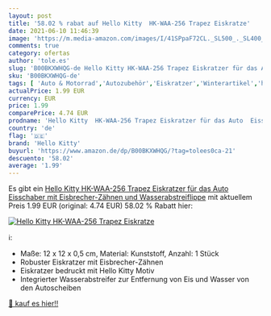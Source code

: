 ```yaml
---
layout: post
title: '58.02 % rabat auf Hello Kitty  HK-WAA-256 Trapez Eiskratze'
date: 2021-06-10 11:46:39
image: 'https://m.media-amazon.com/images/I/41SPpaF72CL._SL500_._SL400_.jpg'
comments: true
category: ofertas
author: 'tole.es'
slug: 'B00BKXWHQG-de Hello Kitty HK-WAA-256 Trapez Eiskratzer für das Auto...'
sku: 'B00BKXWHQG-de'
tags: [ 'Auto & Motorrad','Autozubehör','Eiskratzer','Winterartikel','hello kitty', ]
actualPrice: 1.99 EUR
currency: EUR
price: 1.99
comparePrice: 4.74 EUR
prodname: 'Hello Kitty  HK-WAA-256 Trapez Eiskratzer für das Auto  Eisschaber mit Eisbrecher-Zähnen und Wasserabstreiflippe'
country: 'de'
flag: '🇩🇪'
brand: 'Hello Kitty'
buyurl: 'https://www.amazon.de/dp/B00BKXWHQG/?tag=tolees0ca-21'
descuento: '58.02'
average: '1.99'
---
```


Es gibt ein [Hello Kitty  HK-WAA-256 Trapez Eiskratzer für das Auto  Eisschaber mit Eisbrecher-Zähnen und Wasserabstreiflippe](https://www.amazon.de/dp/B00BKXWHQG/?tag=tolees0ca-21) mit aktuellem Preis 1.99 EUR (original: 4.74 EUR) 58.02 % Rabatt hier:

[![Hello Kitty  HK-WAA-256 Trapez Eiskratze](https://m.media-amazon.com/images/I/41SPpaF72CL._SL500_._SL400_.jpg)](https://www.amazon.de/dp/B00BKXWHQG/?tag=tolees0ca-21)

ℹ️:

- Maße: 12 x 12 x 0,5 cm, Material: Kunststoff, Anzahl: 1 Stück
- Robuster Eiskratzer mit Eisbrecher-Zähnen
- Eiskratzer bedruckt mit Hello Kitty Motiv
- Integrierter Wasserabstreifer zur Entfernung von Eis und Wasser von den Autoscheiben

[🛒 kauf es hier!!](https://www.amazon.de/dp/B00BKXWHQG/?tag=tolees0ca-21)
